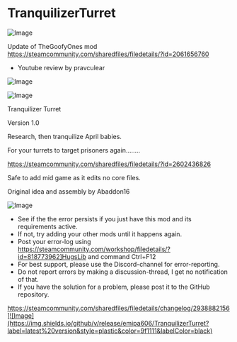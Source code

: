 # TranquilizerTurret

![Image](https://i.imgur.com/buuPQel.png)

Update of TheGoofyOnes mod
https://steamcommunity.com/sharedfiles/filedetails/?id=2061656760

- Youtube review by pravculear

![Image](https://i.imgur.com/pufA0kM.png)

	
![Image](https://i.imgur.com/Z4GOv8H.png)

Tranquilizer Turret
  
Version 1.0

Research, then tranquilize April babies.

For your turrets to target prisoners again........

https://steamcommunity.com/sharedfiles/filedetails/?id=2602436826

Safe to add mid game as it edits no core files.

Original idea and assembly by Abaddon16
	
![Image](https://i.imgur.com/PwoNOj4.png)



-  See if the the error persists if you just have this mod and its requirements active.
-  If not, try adding your other mods until it happens again.
-  Post your error-log using https://steamcommunity.com/workshop/filedetails/?id=818773962]HugsLib and command Ctrl+F12
-  For best support, please use the Discord-channel for error-reporting.
-  Do not report errors by making a discussion-thread, I get no notification of that.
-  If you have the solution for a problem, please post it to the GitHub repository.



https://steamcommunity.com/sharedfiles/filedetails/changelog/2938882156]![Image](https://img.shields.io/github/v/release/emipa606/TranquilizerTurret?label=latest%20version&style=plastic&color=9f1111&labelColor=black)

